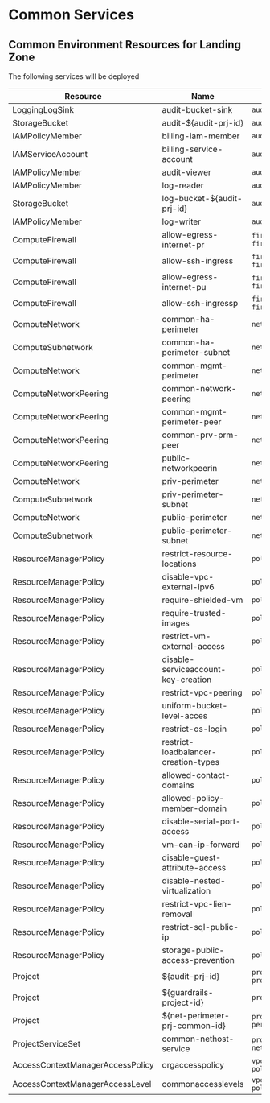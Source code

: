 # Common Services

## Common Environment Resources for Landing Zone

The following services will be deployed

| Resource | Name | Location|
| --- | --- |  --- |
| LoggingLogSink | audit-bucket-sink | `audit/audit-bucket.yaml` |
| StorageBucket | audit-${audit-prj-id} | `audit/audit-bucket.yaml` |
|  IAMPolicyMember | billing-iam-member | `audit/billing-iam-member.yaml` |
| IAMServiceAccount | billing-service-account | `audit/billing-service-account.yaml` |
| IAMPolicyMember | audit-viewer | `audit/iam.yaml` |
| IAMPolicyMember | log-reader | `audit/iam.yaml` |
| StorageBucket | log-bucket-${audit-prj-id} | `audit/log-bucket.yaml` |
| IAMPolicyMember | log-writer | `audit/log-writer-iam.yaml` |
| ComputeFirewall | allow-egress-internet-pr | `firewall/private-perimeter-firewall.yaml` |
| ComputeFirewall | allow-ssh-ingress | `firewall/private-perimeter-firewall.yaml` |
| ComputeFirewall | allow-egress-internet-pu | `firewall/public-perimeter-firewall.yaml` |
| ComputeFirewall | allow-ssh-ingressp | `firewall/public-perimeter-firewall.yaml` | IAMPolicyMember | organization-viewer | `iam/core-iam.yaml` |
| ComputeNetwork | common-ha-perimeter | `network/ha-perimeter.yaml` |
| ComputeSubnetwork | common-ha-perimeter-subnet | `network/ha-perimeter.yaml` |
| ComputeNetwork | common-mgmt-perimeter | `network/mgmt-perimeter.yaml` |
| ComputeNetworkPeering | common-network-peering | `network/network-peering.yaml` |
| ComputeNetworkPeering | common-mgmt-perimeter-peer | `network/network-peering.yaml` |
| ComputeNetworkPeering | common-prv-prm-peer | `network/network-peering.yaml` |
| ComputeNetworkPeering | public-networkpeerin | `network/network-peering.yaml` |
| ComputeNetwork | priv-perimeter | `network/private-perimeter.yaml` |
| ComputeSubnetwork | priv-perimeter-subnet | `network/private-perimeter.yaml` |
| ComputeNetwork | public-perimeter | `network/public-perimeter.yaml` |
| ComputeSubnetwork | public-perimeter-subnet | `network/public-perimeter.yaml` |
| ResourceManagerPolicy | restrict-resource-locations | `policies/org-policies.yaml` |
| ResourceManagerPolicy | disable-vpc-external-ipv6 | `policies/org-policies.yaml` |
| ResourceManagerPolicy | require-shielded-vm | `policies/org-policies.yaml` |
| ResourceManagerPolicy | require-trusted-images | `policies/org-policies.yaml` |
| ResourceManagerPolicy | restrict-vm-external-access | `policies/org-policies.yaml` |
| ResourceManagerPolicy | disable-serviceaccount-key-creation | `policies/org-policies.yaml` |
| ResourceManagerPolicy | restrict-vpc-peering | `policies/org-policies.yaml` |
| ResourceManagerPolicy | uniform-bucket-level-acces | `policies/org-policies.yaml` |
| ResourceManagerPolicy | restrict-os-login | `policies/org-policies.yaml` |
| ResourceManagerPolicy | restrict-loadbalancer-creation-types | `policies/org-policies.yaml` |
| ResourceManagerPolicy | allowed-contact-domains | `policies/org-policies.yaml` |
| ResourceManagerPolicy | allowed-policy-member-domain | `policies/org-policies.yaml` |
| ResourceManagerPolicy | disable-serial-port-access | `policies/org-policies.yaml` |
| ResourceManagerPolicy | vm-can-ip-forward | `policies/org-policies.yaml` |
| ResourceManagerPolicy | disable-guest-attribute-access | `policies/org-policies.yaml` |
| ResourceManagerPolicy | disable-nested-virtualization | `policies/org-policies.yaml` |
| ResourceManagerPolicy | restrict-vpc-lien-removal | `policies/org-policies.yaml` |
| ResourceManagerPolicy | restrict-sql-public-ip | `policies/org-policies.yaml` |
| ResourceManagerPolicy | storage-public-access-prevention | `policies/org-policies.yaml` |
| Project | ${audit-prj-id} | `projects/audit-bunker/audit-project.yaml` |
| Project | ${guardrails-project-id} | `projects/guardrails/guardrails.yaml` |
| Project | ${net-perimeter-prj-common-id} | `projects/network-perimeter/network-perimeter-project.yaml` |
| ProjectServiceSet | common-nethost-service | `projects/network-perimeter/common-network-services.yaml` |
| AccessContextManagerAccessPolicy | orgaccesspolicy | `vpc-service-controls/access-policy/access-context-manager.yaml` |
| AccessContextManagerAccessLevel | commonaccesslevels | `vpc-service-controls/access-policy/common-access-levels.yaml` |